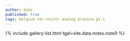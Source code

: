 ```yaml
---
author: dimz
published: true
tags: belgium ter-reistr analog bronica gs-1
---
```


{% include gallery-list.html tgal=site.data.notes.note9 %}